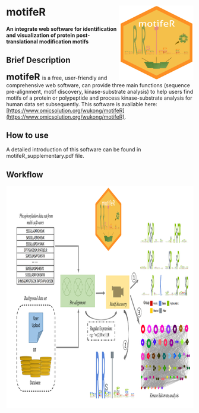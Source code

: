 # motifeR<img src="motifeRlogo.png" align="right" height="200" width="200"/>
#### An integrate web software for identification and visualization of protein post-translational modification motifs

## Brief Description
**<font size='5'> motifeR </font>** is a free, user-friendly and comprehensive web software, can provide three main functions (sequence pre-alignment, motif discovery, kinase-substrate analysis) to help users find motifs of a protein or polypeptide and process kinase-substrate analysis for human data set subsequently. This software is available here: [https://www.omicsolution.org/wukong/motifeR](https://www.omicsolution.org/wukong/motifeR).

## How to use
A detailed introduction of this software can be found in motifeR_supplementary.pdf file.

## Workflow
<img src="Figure1.tiff" align="center" height="600" width="800"/>

